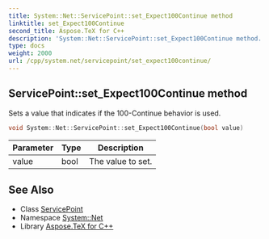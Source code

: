 ```yaml
---
title: System::Net::ServicePoint::set_Expect100Continue method
linktitle: set_Expect100Continue
second_title: Aspose.TeX for C++
description: 'System::Net::ServicePoint::set_Expect100Continue method. Sets a value that indicates if the 100-Continue behavior is used in C++.'
type: docs
weight: 2000
url: /cpp/system.net/servicepoint/set_expect100continue/
---
```

## ServicePoint::set_Expect100Continue method


Sets a value that indicates if the 100-Continue behavior is used.

```cpp
void System::Net::ServicePoint::set_Expect100Continue(bool value)
```


| Parameter | Type | Description |
| --- | --- | --- |
| value | bool | The value to set. |

## See Also

* Class [ServicePoint](../)
* Namespace [System::Net](../../)
* Library [Aspose.TeX for C++](../../../)
